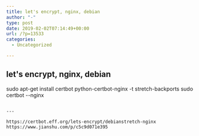 ```yaml
---
title: let's encrypt, nginx, debian
author: "-"
type: post
date: 2019-02-02T07:14:49+00:00
url: /?p=13533
categories:
  - Uncategorized

---
```

## let's encrypt, nginx, debian
sudo apt-get install certbot python-certbot-nginx -t stretch-backports
sudo certbot --nginx

```

---

https://certbot.eff.org/lets-encrypt/debianstretch-nginx
https://www.jianshu.com/p/c5c9d071e395